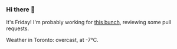 ### Hi there :wave:

It's Friday! I'm probably working for [this bunch](https://github.com/kohofinancial), reviewing some pull requests.

Weather in Toronto: overcast, at -7°C.
